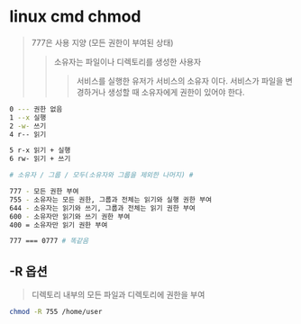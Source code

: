 # linux cmd chmod

> 777은 사용 지양 (모든 권한이 부여된 상태)
>
> > 소유자는 파일이나 디렉토리를 생성한 사용자
> >
> > > 서비스를 실행한 유저가 서비스의 소유자 이다. 서비스가 파일을 변경하거나 생성할 때 소유자에게 권한이 있어야 한다.

```sh
0 --- 권한 없음
1 --x 실행
2 -w- 쓰기
4 r-- 읽기

5 r-x 읽기 + 실행
6 rw- 읽기 + 쓰기

# 소유자 / 그룹 / 모두(소유자와 그룹을 제외한 나머지) #

777 - 모든 권한 부여
755 - 소유자는 모든 권한, 그룹과 전체는 읽기와 실행 권한 부여
644 - 소유자는 읽기와 쓰기, 그룹과 전체는 읽기 권한 부여
600 - 소유자만 읽기와 쓰기 권한 부여
400 = 소유자만 읽기 권한 부여

777 === 0777 # 똑같음
```

## -R 옵션

> 디렉토리 내부의 모든 파일과 디렉토리에 권한을 부여

```sh
chmod -R 755 /home/user
```
